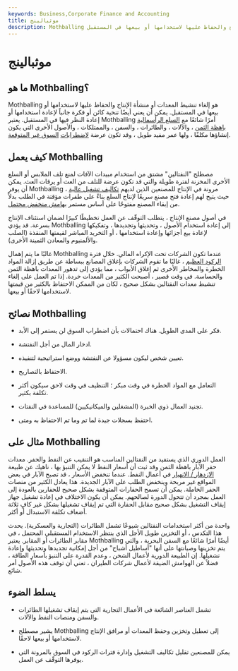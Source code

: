 ```yaml
---
keywords: Business,Corporate Finance and Accounting
title: موثبالينج
description: Mothballing هو إلغاء تنشيط المعدات أو منشأة الإنتاج والحفاظ عليها لاستخدامها أو بيعها في المستقبل.
---
```


# موثبالينج
## ما هو Mothballing؟

Mothballing هو إلغاء تنشيط المعدات أو منشأة الإنتاج والحفاظ عليها لاستخدامها أو بيعها في المستقبل. يمكن أن يعني أيضًا تنحية كائن أو فكرة جانباً لإعادة استخدامها أو إعادة النظر فيها في المستقبل. يعتبر Mothballing أمرًا شائعًا مع [السلع الرأسمالية باهظة الثمن](/capitalgoods) ، والآلات ، والطائرات ، والسفن ، والممتلكات ، والأصول الأخرى التي يكون إنشاؤها مكلفًا ، ولها عمر مفيد طويل ، وقد تكون عرضة [لاضطرابات](/marketdisruption) [السوق غير المتوقعة](/marketdisruption).

## كيف يعمل Mothballing

مصطلح "النفتالين" مشتق من استخدام مبيدات الآفات لمنع تلف الملابس أو السلع الأخرى المخزنة لفترة طويلة والتي قد تكون عرضة للتلف من العث أو يرقات العث. يمكن أن يوفر Mothballing مرونة في الإنتاج للمصنعين الذين لديهم [تكاليف تشغيل عالية](/operating-cost) ، حيث يتيح لهم إعادة فتح مصنع سريعًا لإنتاج السلع بناءً على طفرات مؤقتة في الطلب بدلاً من إبقاء المصنع مفتوحًا على أساس مستمر [بهامش منخفض محتمل](/profitmargin).

في أصول مصنع الإنتاج ، يتطلب التوقّف عن العمل تخطيطًا كبيرًا لضمان استئناف الإنتاج بسرعة. قد يؤدي Mothballing إلى إعادة استخدام الأصول ، وتحديثها وتجديدها ، وتفكيكها لإعادة بيع أجزائها وإعادة استخدامها ، أو التخريد المباشر لقيمتها المنقذة (الصلب والألمنيوم والمعادن الثمينة الأخرى).

غالبًا ما يتم إهمال Mothballing عندما تكون الشركات تحت الإكراه المالي. خلال فترة [الركود العظيم](/great-recession) ، غالبًا ما تقوم الشركات بإغلاق المصانع ببساطة عن طريق إزالة المواد الخطرة والمخاطر الأخرى ثم إغلاق الأبواب ، مما يؤدي إلى تدهور المعدات باهظة الثمن والحساسة. في وقت قصير ، أصبحت الكثير من المعدات خردة. إذا تم العمل على إلغاء تنشيط معدات النفتالين بشكل صحيح ، لكان من الممكن الاحتفاظ بالكثير من قيمتها لاستخدامها لاحقًا أو بيعها.

## نصائح Mothballing

- فكر على المدى الطويل. هناك احتمالات بأن اضطراب السوق لن يستمر إلى الأبد.

- ادخار المال من أجل النفتشة.

- تعيين شخص ليكون مسؤولا عن النفتشة ووضع استراتيجية لتنفيذه.

- الاحتفاظ بالتصاريح.

- التعامل مع المواد الخطرة في وقت مبكر ؛ التنظيف في وقت لاحق سيكون أكثر تكلفة بكثير.

- تجنيد العمال ذوي الخبرة (المشغلين والميكانيكيين) للمساعدة في النفتات.

- احتفظ بسجلات جيدة لما تم وما تم الاحتفاظ به ومتى.

## مثال على Mothballing

العمل الدوري الذي يستفيد من النفتالين المناسب هو التنقيب عن النفط والحفر. معدات حفر الآبار باهظة الثمن وقد ثبت أن أسعار النفط لا يمكن التنبؤ بها ، ناهيك عن طبيعة [الازدهار / الانهيار](/boom-and-bust-cycle) في أعمال النفط. عندما تنخفض الأسعار ، قد تصبح الآبار في بعض المواقع غير مربحة وينخفض الطلب على الآبار الجديدة. هذا يعادل الكثير من منصات الحفر الخاملة. يمكن أن تسمح الحفارات المتوقفة بشكل صحيح للحفارين بالعودة إلى العمل بمجرد أن تتحول الدورة لصالحهم. يمكن أن يكون الاختلاف في إعادة تشغيل جهاز إيقاف التشغيل بشكل صحيح مقابل الحفارة التي تم إيقاف تشغيلها بشكل غير كافٍ ثلاثة أضعاف تكلفة الاستبدال أو أكثر.

واحدة من أكثر استخدامات النفتالين شيوعًا تشمل الطائرات (التجارية والعسكرية). يحدث هذا التكدس ، أو التخزين طويل الأجل الذي ينتظر الاستخدام المستقبلي المحتمل ، في مقابر الطائرات أو المقابر. يعتبر Mothballing أيضًا أمرًا شائعًا مع السفن البحرية ، والتي يتم تخزينها وصيانتها على أنها "أساطيل أشباح" من أجل إمكانية تجديدها وتحديثها وإعادة تشغيلها. إن الطبيعة الدورية لأعمال الشحن ، وعدم القدرة على التنبؤ بأسعار الطاقة ، فضلاً عن الهوامش الضيقة لأعمال شركات الطيران ، تعني أن توقف هذه الأصول أمر شائع.

## يسلط الضوء

- تشمل العناصر الشائعة في الأعمال التجارية التي يتم إيقاف تشغيلها الطائرات والسفن ومنصات النفط والآلات.

- يشير مصطلح Mothballing إلى تعطيل وتخزين وحفظ المعدات أو مرافق الإنتاج لاستخدامها أو بيعها لاحقًا.

- يمكن للمصنعين تقليل تكاليف التشغيل وإدارة فترات الركود في السوق بالمرونة التي يوفرها التوقّف عن العمل.

